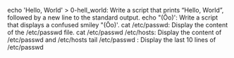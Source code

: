 echo 'Hello, World' > 0-hell_world:  Write a script that prints “Hello, World”, followed by a new line to the standard output.
echo \"\(Ôo\)\':   Write a script that displays a confused smiley "(Ôo)'.
cat /etc/passwd:   Display the content of the /etc/passwd file.
cat /etc/passwd  /etc/hosts:   Display the content of /etc/passwd and /etc/hosts
tail /etc/passwd :  Display the last 10 lines of /etc/passwd
